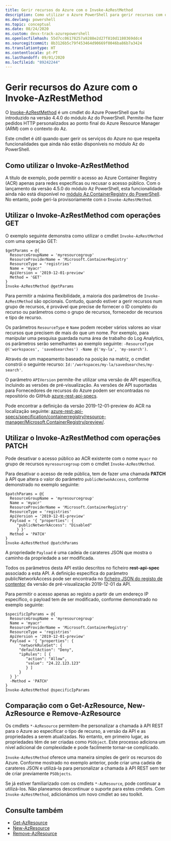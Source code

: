 ```yaml
---
title: Gerir recursos do Azure com o Invoke-AzRestMethod
description: Como utilizar o Azure PowerShell para gerir recursos com o cmdlet Invoke-AzRestMethod.
ms.devlang: powershell
ms.topic: conceptual
ms.date: 08/24/2020
ms.custom: devx-track-azurepowershell
ms.openlocfilehash: 55d7cc06178257a9288e2d27f810d1180369ddc4
ms.sourcegitcommit: 8b3126b5c79f453464d90669f0046ba86b7a3424
ms.translationtype: HT
ms.contentlocale: pt-PT
ms.lasthandoff: 09/01/2020
ms.locfileid: "89242244"
---
```

# <a name="manage-azure-resources-with-invoke-azrestmethod"></a>Gerir recursos do Azure com o Invoke-AzRestMethod

O [Invoke-AzRestMethod](/powershell/module/az.accounts/invoke-azrestmethod) é um cmdlet do Azure PowerShell que foi introduzido na versão 4.4.0 do módulo Az do PowerShell. Permite-lhe fazer pedidos HTTP personalizados ao ponto final do Azure Resource Manager (ARM) com o contexto do Az.

Este cmdlet é útil quando quer gerir os serviços do Azure no que respeita funcionalidades que ainda não estão disponíveis no módulo Az do PowerShell.

## <a name="how-to-use-invoke-azrestmethod"></a>Como utilizar o Invoke-AzRestMethod

A título de exemplo, pode permitir o acesso ao Azure Container Registry (ACR) apenas para redes específicas ou recusar o acesso público. Com o lançamento da versão 4.5.0 do módulo Az PowerShell, esta funcionalidade ainda não está disponível no [módulo Az.ContainerRegistry do PowerShell](/powershell/module/Az.ContainerRegistry/). No entanto, pode geri-la provisoriamente com o `Invoke-AzRestMethod`.

## <a name="using-invoke-azrestmethod-with-get-operations"></a>Utilizar o Invoke-AzRestMethod com operações GET

O exemplo seguinte demonstra como utilizar o cmdlet `Invoke-AzRestMethod` com uma operação GET:

```azurepowershell-interactive
$getParams = @{
  ResourceGroupName = 'myresourcegroup'
  ResourceProviderName = 'Microsoft.ContainerRegistry'
  ResourceType = 'registries'
  Name = 'myacr'
  ApiVersion = '2019-12-01-preview'
  Method = 'GET'
}
Invoke-AzRestMethod @getParams
```

Para permitir a máxima flexibilidade, a maioria dos parâmetros de `Invoke-AzRestMethod` são opcionais.
Contudo, quando estiver a gerir recursos num grupo de recursos, é provável que precise de fornecer o ID completo do recurso ou parâmetros como o grupo de recursos, fornecedor de recursos e tipo de recurso.

Os parâmetros `ResourceType` e `Name` podem receber vários valores ao visar recursos que precisem de mais do que um nome. Por exemplo, para manipular uma pesquisa guardada numa área de trabalho do Log Analytics, os parâmetros serão semelhantes ao exemplo seguinte: `-ResourceType @('workspaces', 'savedsearches') -Name @('my-la', 'my-search')`.

Através de um mapeamento baseado na posição na matriz, o cmdlet constrói o seguinte recurso: `Id:'/workspaces/my-la/savedsearches/my-search'`.

O parâmetro `APIVersion` permite-lhe utilizar uma versão de API específica, incluindo as versões de pré-visualização. As versões de API suportadas para Fornecedores de recursos do Azure podem ser encontradas no repositório do GitHub [azure-rest-api-specs](https://github.com/Azure/azure-rest-api-specs).

Pode encontrar a definição da versão 2019-12-01-preview do ACR na localização seguinte: [azure-rest-api-specs/specification/containerregistry/resource-manager/Microsoft.ContainerRegistry/preview/](https://github.com/Azure/azure-rest-api-specs/tree/master/specification/containerregistry/resource-manager/Microsoft.ContainerRegistry/preview).

## <a name="using-invoke-azrestmethod-with-patch-operations"></a>Utilizar o Invoke-AzRestMethod com operações PATCH

Pode desativar o acesso público ao ACR existente com o nome `myacr` no grupo de recursos `myresourcegroup` com o cmdlet `Invoke-AzRestMethod`.

Para desativar o acesso de rede pública, tem de fazer uma chamada **PATCH** à API que altera o valor do parâmetro `publicNetwokAccess`, conforme demonstrado no exemplo seguinte:

```azurepowershell-interactive
$patchParams = @{
  ResourceGroupName = 'myresourcegroup'
  Name = 'myacr'
  ResourceProviderName = 'Microsoft.ContainerRegistry'
  ResourceType = 'registries'
  ApiVersion = '2019-12-01-preview'
  Payload = '{ "properties": {
     "publicNetworkAccess": "Disabled"
     } }'
  Method = 'PATCH'
}
Invoke-AzRestMethod @patchParams
```

A propriedade `Payload` é uma cadeia de carateres JSON que mostra o caminho da propriedade a ser modificada.

Todos os parâmetros desta API estão descritos no ficheiro **rest-api-spec** associado a esta API.
A definição específica do parâmetro publicNetworkAccess pode ser encontrada no [ficheiro JSON do registo de contentor](https://github.com/Azure/azure-rest-api-specs/blob/2a9da9a79d0a7b74089567ec4f0289f3e0f31bec/specification/containerregistry/resource-manager/Microsoft.ContainerRegistry/preview/2019-12-01-preview/containerregistry.json) da versão de pré-visualização 2019-12-01 da API.

Para permitir o acesso apenas ao registo a partir de um endereço IP específico, o payload tem de ser modificado, conforme demonstrado no exemplo seguinte:

```azurepowershell-interactive
$specificIpParams = @{
  ResourceGroupName = 'myresourcegroup'
  Name = 'myacr'
  ResourceProviderName = 'Microsoft.ContainerRegistry'
  ResourceType = 'registries'
  ApiVersion = '2019-12-01-preview'
  Payload = '{ "properties": {
      "networkRuleSet": {
      "defaultAction": "Deny",
      "ipRules": [ {
         "action": "Allow",
         "value": "24.22.123.123"
         } ]
      }
  } }'
  -Method = 'PATCH'
}
Invoke-AzRestMethod @specificIpParams
```

## <a name="comparison-to-get-azresource-new-azresource-and-remove-azresource"></a>Comparação com o Get-AzResource, New-AzResource e Remove-AzResource

Os cmdlets `*-AzResource` permitem-lhe personalizar a chamada à API REST para o Azure ao especificar o tipo de recurso, a versão da API e as propriedades a serem atualizadas. No entanto, em primeiro lugar, as propriedades têm de ser criadas como `PSObject`. Este processo adiciona um nível adicional de complexidade e pode facilmente tornar-se complicado.

`Invoke-AzRestMethod` oferece uma maneira simples de gerir os recursos do Azure. Conforme mostrado no exemplo anterior, pode criar uma cadeia de carateres JSON e utilizá-la para personalizar a chamada à API REST sem ter de criar previamente `PSObjects`.

Se já estiver familiarizado com os cmdlets `*-AzResource`, pode continuar a utilizá-los. Não planeamos descontinuar o suporte para estes cmdlets. Com `Invoke-AzRestMethod`, adicionámos um novo cmdlet ao seu toolkit.

## <a name="see-also"></a>Consulte também

* [Get-AzResource](/powershell/module/az.resources/get-azresource)
* [New-AzResource](/powershell/module/az.resources/new-azresource)
* [Remove-AzResource](/powershell/module/az.resources/remove-azresource)

